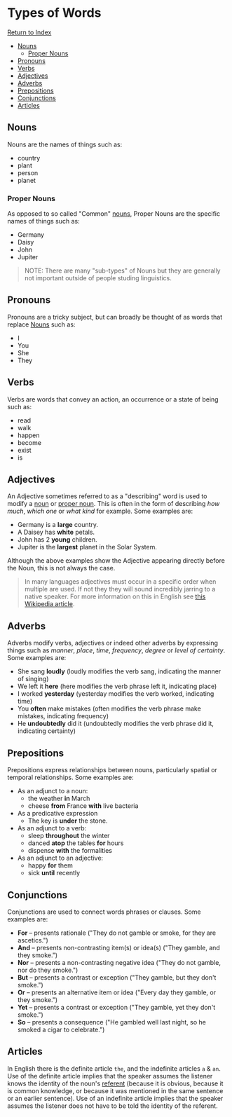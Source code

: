 # Types of Words

[Return to Index](index.md)

- [Nouns](#nouns)
  - [Proper Nouns](#proper-nouns)
- [Pronouns](#pronouns)
- [Verbs](#verbs)
- [Adjectives](#Adjectives)
- [Adverbs](#adverbs)
- [Prepositions](#prepositions)
- [Conjunctions](#conjunctions)
- [Articles](#articles)

## Nouns

Nouns are the names of things such as:

- country
- plant
- person
- planet

### Proper Nouns

As opposed to so called "Common" [nouns](#nouns), Proper Nouns are the specific names of things such as:

- Germany
- Daisy
- John
- Jupiter

>NOTE: There are many "sub-types" of Nouns but they are generally not important outside of people studing linguistics.

## Pronouns

Pronouns are a tricky subject, but can broadly be thought of as words that replace [Nouns](#nouns) such as:

- I
- You
- She
- They

## Verbs

Verbs are words that convey an action, an occurrence or a state of being such as:

- read
- walk
- happen
- become
- exist
- is

## Adjectives

An Adjective sometimes referred to as a "describing" word is used to modify a [noun](#nouns) or [proper noun](#proper-nouns). This is often in the form of describing *how much*, *which one* or *what kind* for example. Some examples are:

- Germany is a **large** country.
- A Daisey has **white** petals.
- John has 2 **young** children.
- Jupiter is the **largest** planet in the Solar System.

Although the above examples show the Adjective appearing directly before the Noun, this is not always the case.

> In many languages adjectives must occur in a specific order when multiple are used. If not they they will sound incredibly jarring to a native speaker. For more information on this in English see [this Wikipedia article](https://en.wikipedia.org/wiki/Adjective#Order).

## Adverbs

Adverbs modify verbs, adjectives or indeed other adverbs by expressing things such as *manner*, *place*, *time*, *frequency*, *degree* or *level of certainty*. Some examples are:

- She sang **loudly** (loudly modifies the verb sang, indicating the manner of singing)
- We left it **here** (here modifies the verb phrase left it, indicating place)
- I worked **yesterday** (yesterday modifies the verb worked, indicating time)
- You **often** make mistakes (often modifies the verb phrase make mistakes, indicating frequency)
- He **undoubtedly** did it (undoubtedly modifies the verb phrase did it, indicating certainty)

## Prepositions

Prepositions express relationships between nouns, particularly spatial or temporal relationships. Some examples are:

- As an adjunct to a noun:
    - the weather **in** March
    - cheese **from** France **with** live bacteria
- As a predicative expression
    - The key is **under** the stone.
- As an adjunct to a verb:
    - sleep **throughout** the winter
    - danced **atop** the tables **for** hours
    - dispense **with** the formalities
- As an adjunct to an adjective:
    - happy **for** them
    - sick **until** recently

## Conjunctions

Conjunctions are used to connect words phrases or clauses. Some examples are:

- **For** – presents rationale ("They do not gamble or smoke, for they are ascetics.")
- **And** – presents non-contrasting item(s) or idea(s) ("They gamble, and they smoke.")
- **Nor** – presents a non-contrasting negative idea ("They do not gamble, nor do they smoke.")
- **But** – presents a contrast or exception ("They gamble, but they don't smoke.")
- **Or** – presents an alternative item or idea ("Every day they gamble, or they smoke.")
- **Yet** – presents a contrast or exception ("They gamble, yet they don't smoke.")
- **So** – presents a consequence ("He gambled well last night, so he smoked a cigar to celebrate.")

## Articles

In English there is the definite article `the`, and the indefinite articles `a` & `an`. Use of the definite article implies that the speaker assumes the listener knows the identity of the noun's [referent](https://en.wikipedia.org/wiki/Referent) (because it is obvious, because it is common knowledge, or because it was mentioned in the same sentence or an earlier sentence). Use of an indefinite article implies that the speaker assumes the listener does not have to be told the identity of the referent.
